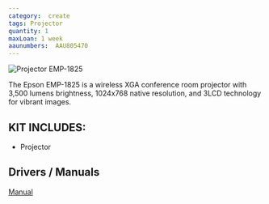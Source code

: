 ```yaml
---
category:  create
tags: Projector
quantity: 1
maxLoan: 1 week
aaunumbers:  AAU805470
---
```

![Projector EMP-1825](https://res.cloudinary.com/iwh/image/upload/q_auto,g_center/w_1024,h_768,c_lpad/assets/1/26/powerlite_1825_image_2.jpg)

The Epson EMP-1825 is a wireless XGA conference room projector with 3,500 lumens brightness, 1024x768 native resolution, and 3LCD technology for vibrant images.
## KIT INCLUDES:
-  Projector

## Drivers / Manuals
[Manual](https://epson.manymanuals.com/data-projectors/emp-emp-1825/users-guide-42476)



